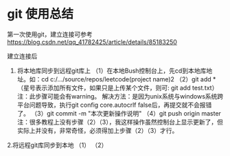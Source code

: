 # git 使用总结
第一次使用git，建立连接可参考 https://blog.csdn.net/qq_41782425/article/details/85183250

建立连接后
1. 将本地库同步到远程git库上
（1）在本地Bush控制台上，先cd到本地库地址。如：cd c:/.../source/repos/leetcode(project name)2
（2）git add *  （星号表示添加所有文件，如果只是上传某个文件，则可: git add test.txt）
     注：此步骤可能会有warning。 解决方法：是因为unix系统与windows系统跨平台问题导致，执行git config core.autocrlf false后，再提交就不会报错了。
（3）git commit -m "本次更新操作说明"
（4）git push origin master
注：很多教程上没有步骤（2）（3），我这样操作虽然控制台上显示更新了，但实际上并没有，非常奇怪，必须得加上步骤（2）（3）才行。

2.将远程git库同步到本地
（1）
（2）

